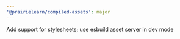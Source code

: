 ```yaml
---
'@prairielearn/compiled-assets': major
---
```


Add support for stylesheets; use esbuild asset server in dev mode
